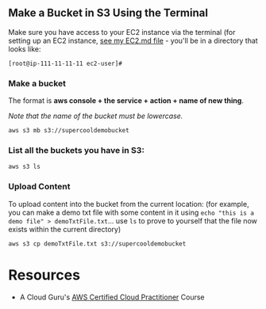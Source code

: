 ## Make a Bucket in S3 Using the Terminal
Make sure you have access to your EC2 instance via the terminal (for setting up an EC2 instance, [see my EC2.md file](https://github.com/SharinaS/Cloud-Engineering-Fundamentals/blob/master/EC2.md) - you'll be in a directory that looks like:  

```
[root@ip-111-11-11-11 ec2-user]#
```
### Make a bucket
The format is **aws console + the service + action + name of new thing**.

*Note that the name of the bucket must be lowercase.*
```
aws s3 mb s3://supercooldemobucket
```

### List all the buckets you have in S3:
```
aws s3 ls
```

### Upload Content
To upload content into the bucket from the current location:
(for example, you can make a demo txt file with some content in it using `echo "this is a demo file" > demoTxtFile.txt`... use `ls` to prove to yourself that the file now exists within the current directory)

```
aws s3 cp demoTxtFile.txt s3://supercooldemobucket
```

<!-- screenshot of console -->

# Resources
* A Cloud Guru's [AWS Certified Cloud Practitioner](https://acloud.guru/learn/aws-certified-cloud-practitioner) Course
